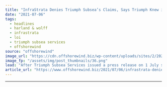 ```yaml
---
title: "InfraStrata Denies Triumph Subsea’s Claims, Says Triumph Knew in April Its LoI Was Set Aside"
date: "2021-07-06"
tags: 
  - headlines
  - harland & wolff
  - infrastrata
  - loi
  - triumph subsea services
  - offshorewind
source: "offshorewind"
image_url: "https://cdn.offshorewind.biz/wp-content/uploads/sites/2/2020/12/10114003/Triumph-Opts-For-UK-Made-Windfarm-Development-Vessels.png"
image_fp: "/assets/img/post_thumbnails/36.png"
lead: "After Triumph Subsea Services issued a press release on 1 July stating InfraStrata&#8217;s trading"
article_url: "https://www.offshorewind.biz/2021/07/06/infrastrata-denies-triumph-subseas-claims-says-triumph-knew-in-april-its-loi-was-set-aside/"
---
```


---
